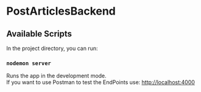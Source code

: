 # PostArticlesBackend

## Available Scripts

In the project directory, you can run:

### `nodemon server`

Runs the app in the development mode.\
If you want to use Postman to test the EndPoints use: [http://localhost:4000](http://localhost:4000)
